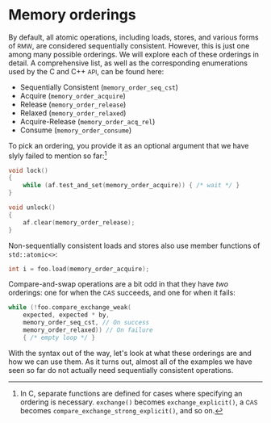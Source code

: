 # Memory orderings

By default, all atomic operations, including loads, stores, and various forms of <small>RMW</small>,
are considered sequentially consistent.
However, this is just one among many possible orderings.
We will explore each of these orderings in detail.
A comprehensive list, as well as the corresponding enumerations used by the C and C++ <small>API</small>, can be found here:
- Sequentially Consistent (`memory_order_seq_cst`)
- Acquire (`memory_order_acquire`)
- Release (`memory_order_release`)
- Relaxed (`memory_order_relaxed`)
- Acquire-Release (`memory_order_acq_rel`)
- Consume (`memory_order_consume`)

To pick an ordering,
you provide it as an optional argument that we have slyly failed to mention so far:[^a]
```cpp
void lock()
{
    while (af.test_and_set(memory_order_acquire)) { /* wait */ }
}

void unlock()
{
    af.clear(memory_order_release);
}
```
Non-sequentially consistent loads and stores also use member functions of `std::atomic<>`:
```cpp
int i = foo.load(memory_order_acquire);
```
Compare-and-swap operations are a bit odd in that they have *two* orderings: one for when the <small>CAS</small> succeeds, and one for when it fails:
```cpp
while (!foo.compare_exchange_weak(
    expected, expected * by,
    memory_order_seq_cst, // On success
    memory_order_relaxed)) // On failure
    { /* empty loop */ }
```

With the syntax out of the way,
let's look at what these orderings are and how we can use them.
As it turns out, almost all of the examples we have seen so far do not actually need sequentially consistent operations.

[^a]: In C, separate functions are defined for cases where specifying an ordering is necessary.
`exchange()` becomes `exchange_explicit()`, a <small>CAS</small>
becomes `compare_exchange_strong_explicit()`, and so on.

